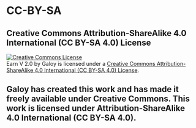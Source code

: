 # CC-BY-SA

## Creative Commons Attribution-ShareAlike 4.0 International (CC BY-SA 4.0) License

<a rel="license" href="https://creativecommons.org/licenses/by-sa/4.0"><img alt="Creative Commons License" style="border-width:0" src="https://i.creativecommons.org/l/by-sa/4.0/88x31.png" /></a><br /><span xmlns:dct="http://purl.org/dc/terms/" property="dct:title">Earn V 2.0</span> by <a xmlns:cc="http://creativecommons.org/ns#" property="cc:attributionName" rel="cc:attributionURL">Galoy</a> is licensed under a <a rel="license" href="http://creativecommons.org/licenses/by-sa/4.0/">Creative Commons Attribution-ShareAlike 4.0 International (CC BY-SA 4.0) License</a>.

## Galoy has created this work and has made it freely available under Creative Commons. This work is licensed under Attribution-ShareAlike 4.0 International (CC BY-SA 4.0).
